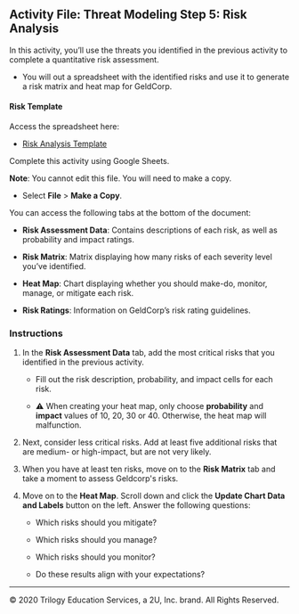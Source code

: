 ## Activity File: Threat Modeling Step 5: Risk Analysis

In this activity, you’ll use the threats you identified in the previous activity to complete a quantitative risk assessment. 

- You will out a spreadsheet with the identified risks and use it to generate a risk matrix and heat map for GeldCorp.


#### Risk Template

Access the spreadsheet here: 

- [Risk Analysis Template](https://docs.google.com/spreadsheets/d/1gwNSDxTnVOv7d8PXXZCjZl00ymtKwQjkWCKD1IaMC-A/edit#gid=1384626883) 

Complete this activity using Google Sheets.

**Note**: You cannot edit this file. You will need to make a copy.

- Select **File** > **Make a Copy**.

You can access the following tabs at the bottom of the document: 

  - **Risk Assessment Data**: Contains descriptions of each risk, as well as probability and impact ratings.

  - **Risk Matrix**: Matrix displaying how many risks of each severity level you’ve identified.
  
  - **Heat Map**: Chart displaying whether you should make-do, monitor, manage, or mitigate each risk.

  - **Risk Ratings**: Information on GeldCorp’s risk rating guidelines.

### Instructions

1. In the **Risk Assessment Data** tab, add the most critical risks that you identified in the previous activity. 

   - Fill out the risk description, probability, and impact cells for each risk.

   - :warning: When creating your heat map, only choose **probability** and **impact** values of 10, 20, 30 or 40.  Otherwise, the heat map will malfunction.

2. Next, consider less critical risks. Add at least five additional risks that are medium- or high-impact, but are not very likely.
 
3. When you have at least ten risks, move on to the **Risk Matrix** tab and take a moment to assess Geldcorp's risks. 

4. Move on to the **Heat Map**. Scroll down and click the **Update Chart Data and Labels** button on the left. Answer the following questions:

    - Which risks should you mitigate?
      
    - Which risks should you manage?

    - Which risks should you monitor?

    - Do these results align with your expectations?

--- 
© 2020 Trilogy Education Services, a 2U, Inc. brand. All Rights Reserved.
